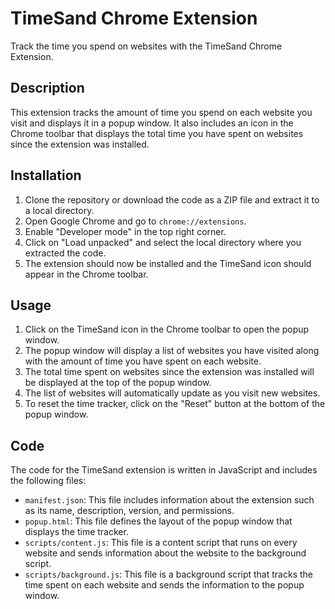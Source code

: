 # TimeSand Chrome Extension

Track the time you spend on websites with the TimeSand Chrome Extension.

## Description

This extension tracks the amount of time you spend on each website you visit and displays it in a popup window. It also includes an icon in the Chrome toolbar that displays the total time you have spent on websites since the extension was installed.

## Installation

1. Clone the repository or download the code as a ZIP file and extract it to a local directory.
2. Open Google Chrome and go to `chrome://extensions`.
3. Enable "Developer mode" in the top right corner.
4. Click on "Load unpacked" and select the local directory where you extracted the code.
5. The extension should now be installed and the TimeSand icon should appear in the Chrome toolbar.

## Usage

1. Click on the TimeSand icon in the Chrome toolbar to open the popup window.
2. The popup window will display a list of websites you have visited along with the amount of time you have spent on each website.
3. The total time spent on websites since the extension was installed will be displayed at the top of the popup window.
4. The list of websites will automatically update as you visit new websites.
5. To reset the time tracker, click on the "Reset" button at the bottom of the popup window.

## Code

The code for the TimeSand extension is written in JavaScript and includes the following files:

- `manifest.json`: This file includes information about the extension such as its name, description, version, and permissions.
- `popup.html`: This file defines the layout of the popup window that displays the time tracker.
- `scripts/content.js`: This file is a content script that runs on every website and sends information about the website to the background script.
- `scripts/background.js`: This file is a background script that tracks the time spent on each website and sends the information to the popup window.


